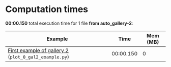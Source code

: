 <a id="sphx-glr-auto-gallery-2-sg-execution-times"></a>

# Computation times

**00:00.150** total execution time for 1 file **from auto_gallery-2**:

<style scoped>
<link href="https://cdnjs.cloudflare.com/ajax/libs/twitter-bootstrap/5.3.0/css/bootstrap.min.css" rel="stylesheet" />
<link href="https://cdn.datatables.net/1.13.6/css/dataTables.bootstrap5.min.css" rel="stylesheet" />
</style>
<script src="https://code.jquery.com/jquery-3.7.0.js"></script>
<script src="https://cdn.datatables.net/1.13.6/js/jquery.dataTables.min.js"></script>
<script src="https://cdn.datatables.net/1.13.6/js/dataTables.bootstrap5.min.js"></script>
<script type="text/javascript" class="init">
$(document).ready( function () {
    $('table.sg-datatable').DataTable({order: [[1, 'desc']]});
} );
</script>

| Example                                                                                                                        | Time      |   Mem (MB) |
|--------------------------------------------------------------------------------------------------------------------------------|-----------|------------|
| [First example of gallery 2](plot_0_gal2_example.md#sphx-glr-auto-gallery-2-plot-0-gal2-example-py) (`plot_0_gal2_example.py`) | 00:00.150 |          0 |
